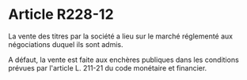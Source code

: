 # Article R228-12

La vente des titres par la société a lieu sur le marché réglementé aux négociations duquel ils sont admis.

A défaut, la vente est faite aux enchères publiques dans les conditions prévues par l'article L. 211-21 du code monétaire et financier.
